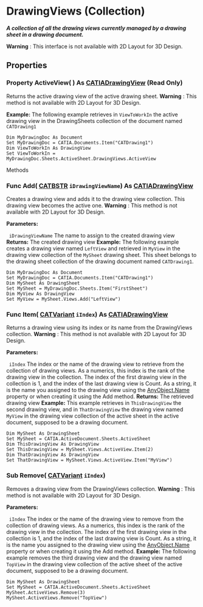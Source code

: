 # DrawingViews (Collection)

**_A collection of all the drawing views currently managed by a drawing sheet in a drawing document._**

**Warning** : This interface is not available with 2D Layout for 3D Design.

## Properties

### Property **ActiveView**( ) As [CATIADrawingView](../DraftingInterfaces/interface_DrawingView_26239.md) (Read Only)

Returns the active drawing view of the active drawing sheet.
**Warning** : This method is not available with 2D Layout for 3D Design.

**Example:**      The following example retrieves in `ViewToWorkIn` the active drawing view in the DrawingSheets collection of the document named `CATDrawing1`

```VBScript
Dim MyDrawingDoc As Document
Set MyDrawingDoc = CATIA.Documents.Item("CATDrawing1")
Dim ViewToWorkIn As DrawingView
Set ViewToWorkIn = MyDrawingDoc.Sheets.ActiveSheet.DrawingViews.ActiveView

```

Methods

### Func **Add**( [CATBSTR](../System/typedef_CATBSTR_8129.md)  `iDrawingViewName`) As [CATIADrawingView](../DraftingInterfaces/interface_DrawingView_26239.md)

Creates a drawing view and adds it to the drawing view collection. This drawing view becomes the active one.
**Warning** : This method is not available with 2D Layout for 3D Design.

**Parameters:**

` iDrawingViewName`      The name to assign to the created drawing view
**Returns:**      The created drawing view  **Example:**      The following example creates a drawing view named `LeftView` and retrieved in `MyView` in the drawing view collection of the `MySheet` drawing sheet. This sheet belongs to the drawing sheet collection of the drawing document named `CATDrawing1`.

```VBScript
Dim MyDrawingDoc As Document
Set MyDrawingDoc = CATIA.Documents.Item("CATDrawing1")
Dim MySheet As DrawingSheet
Set MySheet = MyDrawingDoc.Sheets.Item("FirstSheet")
Dim MyView As DrawingView
Set MyView = MySheet.Views.Add("LeftView")

```

### Func **Item**( [CATVariant](../System/typedef_CATVariant_20656.md)  `iIndex`) As [CATIADrawingView](../DraftingInterfaces/interface_DrawingView_26239.md)

Returns a drawing view using its index or its name from the DrawingViews collection.
**Warning** : This method is not available with 2D Layout for 3D Design.

**Parameters:**

` iIndex`      The index or the name of the drawing view to retrieve from the collection of drawing views. As a numerics, this index is the rank of the drawing view in the collection. The index of the first drawing view in the collection is 1, and the index of the last drawing view is Count. As a string, it is the name you assigned to the drawing view using the
[AnyObject.Name](../System/interface_AnyObject_17321.htm#Name) property or when creating it using the Add method.  **Returns:**      The retrieved drawing view  **Example:**      This example retrieves in `ThisDrawingView` the second drawing view, and in `ThatDrawingView` the drawing view named `MyView` in the drawing view collection of the active sheet in the active document, supposed to be a drawing document.

```VBScript
Dim MySheet As DrawingSheet
Set MySheet = CATIA.ActiveDocument.Sheets.ActiveSheet
Dim ThisDrawingView As DrawingView
Set ThisDrawingView = MySheet.Views.ActiveView.Item(2)
Dim ThatDrawingView As DrawingView
Set ThatDrawingView = MySheet.Views.ActiveView.Item("MyView")

```

### Sub **Remove**( [CATVariant](../System/typedef_CATVariant_20656.md)  `iIndex`)

Removes a drawing view from the DrawingViews collection.
**Warning** : This method is not available with 2D Layout for 3D Design.

**Parameters:**

` iIndex`      The index or the name of the drawing view to remove from the collection of drawing views. As a numerics, this index is the rank of the drawing view in the collection. The index of the first drawing view in the collection is 1, and the index of the last drawing view is Count. As a string, it is the name you assigned to the drawing view using the
[AnyObject.Name](../System/interface_AnyObject_17321.htm#Name) property or when creating it using the Add method.  **Example:**      The following example removes the third drawing view and the drawing view named `TopView` in the drawing view collection of the active sheet of the active document, supposed to be a drawing document.

```VBScript
Dim MySheet As DrawingSheet
Set MySheet = CATIA.ActiveDocument.Sheets.ActiveSheet
MySheet.ActiveViews.Remove(3)
MySheet.ActiveViews.Remove("TopView")

```